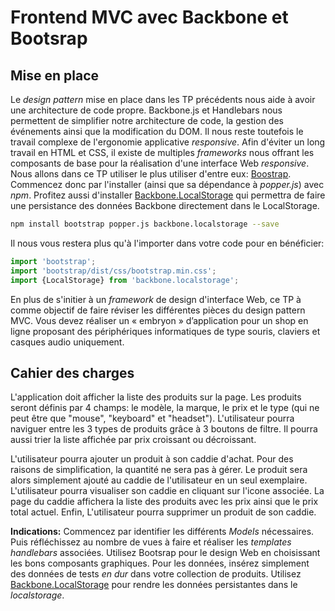 # Frontend MVC avec Backbone et Bootsrap

  

## Mise en place

Le *design pattern* mise en place dans les TP précédents nous aide à avoir une architecture de code propre. Backbone.js et Handlebars nous permettent de simplifier notre architecture de code, la gestion des événements ainsi que la modification du DOM.   Il nous reste toutefois le travail complexe de l'ergonomie applicative *responsive*. Afin d'éviter un long travail en HTML et CSS, il existe de multiples *frameworks* nous offrant les composants de base pour la réalisation d'une interface Web *responsive*. Nous allons dans ce TP utiliser le plus utiliser d'entre eux: [Boostrap](https://getbootstrap.com/). Commencez donc par l'installer (ainsi que sa dépendance à *popper.js*) avec *npm*. Profitez aussi d'installer [Backbone.LocalStorage](https://github.com/jeromegn/Backbone.localStorage) qui permettra de faire une persistance des données Backbone directement dans le LocalStorage.

```bash
npm install bootstrap popper.js backbone.localstorage --save
```
Il nous vous restera plus qu'à l'importer dans votre code pour en bénéficier:

```js
import 'bootstrap';
import 'bootstrap/dist/css/bootstrap.min.css';
import {LocalStorage} from 'backbone.localstorage';
```
En plus de s'initier à un *framework* de design d'interface Web, ce TP à comme objectif de faire réviser les différentes pièces du design pattern MVC. Vous devez réaliser un « embryon » d’application pour un shop en ligne proposant des périphériques informatiques de type souris, claviers et casques audio uniquement. 

## Cahier des charges

L'application doit  afficher la liste des produits sur la page. Les produits seront définis par 4 champs: le modèle, la marque, le prix et le type (qui ne peut être que "mouse", "keyboard" et "headset"). L'utilisateur pourra naviguer entre les 3 types de produits grâce à 3 boutons de filtre. Il pourra aussi trier la liste affichée par prix croissant ou décroissant. 

L'utilisateur pourra ajouter un produit à son caddie d'achat. Pour des raisons de simplification, la quantité ne sera pas à gérer. Le produit sera alors simplement ajouté au caddie de l'utilisateur en un seul exemplaire.   L'utilisateur pourra visualiser son caddie en cliquant sur l'icone associée. La page du caddie affichera la liste des produits avec les prix ainsi que le prix total  actuel. Enfin, L'utilisateur pourra supprimer un produit de son caddie.

**Indications:** Commencez par identifier les différents *Models* nécessaires. Puis réfléchissez au nombre de vues à faire et réaliser les *templates handlebars* associées. Utilisez Bootsrap pour le design Web en choisissant les bons composants graphiques. Pour les données, insérez simplement des données de tests *en dur*  dans votre collection de produits. Utilisez [Backbone.LocalStorage](https://github.com/jeromegn/Backbone.localStorage) pour rendre les données persistantes dans le *localstorage*.  
   




<!--stackedit_data:
eyJoaXN0b3J5IjpbMTIwNjYzODI2MywzODI5MjEzNzEsLTE5OD
UwMTA3NjcsOTE0ODAzOTAzLDExODI4NTc1NjldfQ==
-->
